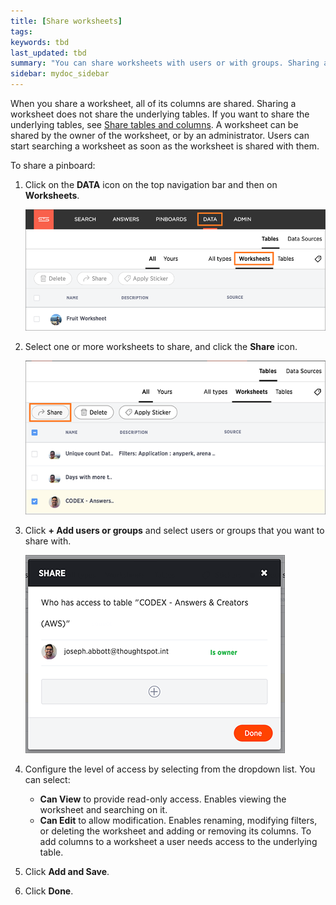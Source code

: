 ```yaml
---
title: [Share worksheets]
tags:
keywords: tbd
last_updated: tbd
summary: "You can share worksheets with users or with groups. Sharing a worksheet allows users to select it as a data source and search it."
sidebar: mydoc_sidebar
---
```

When you share a worksheet, all of its columns are shared. Sharing a worksheet does not share the underlying tables. If you want to share the underlying tables, see [Share tables and columns](share_source_tables.html#). A worksheet can be shared by the owner of the worksheet, or by an administrator. Users can start searching a worksheet as soon as the worksheet is shared with them.

To share a pinboard:

1. Click on the **DATA** icon on the top navigation bar and then on **Worksheets**.

    ![](/pages/images/data_icon_and_worksheets.png)

2. Select one or more worksheets to share, and click the **Share** icon.

    ![](/pages/images/share_worksheets.png)

3. Click **+ Add users or groups** and select users or groups that you want to share with.

    ![](/pages/images/share_worksheet.png)

4. Configure the level of access by selecting from the dropdown list. You can select:
    -   **Can View** to provide read-only access. Enables viewing the worksheet and searching on it.
    -   **Can Edit** to allow modification. Enables renaming, modifying filters, or deleting the worksheet and adding or removing its columns. To add columns to a worksheet a user needs access to the underlying table.
5. Click **Add and Save**.
6. Click **Done**.

